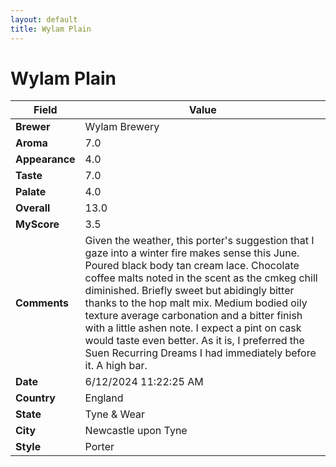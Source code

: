```yaml
---
layout: default
title: Wylam Plain
---
```


# Wylam Plain

| Field         | Value                                                                                                   |
|---------------|---------------------------------------------------------------------------------------------------------|
| **Brewer**    | Wylam Brewery                                                                                        |
| **Aroma**     | 7.0                                                                                         |
| **Appearance**| 4.0                                                                                    |
| **Taste**     | 7.0                                                                                         |
| **Palate**    | 4.0                                                                                        |
| **Overall**   | 13.0                                                                                       |
| **MyScore**   | 3.5                                                                                       |
| **Comments**  | Given the weather, this porter's suggestion that I gaze into a winter fire makes sense this June. Poured black body tan cream lace.  Chocolate coffee malts noted in the scent as the cmkeg chill diminished.  Briefly sweet but abidingly bitter thanks to the hop malt mix. Medium bodied oily texture average carbonation and a bitter finish with a little ashen note. I expect a pint on cask would taste even better. As it is,  I preferred the Suen Recurring Dreams I had immediately before it. A high bar.                                                                                      |
| **Date**      | 6/12/2024 11:22:25 AM                                                                                          |
| **Country**   | England                                                                                       |
| **State**     | Tyne &amp; Wear                                                                                         |
| **City**      | Newcastle upon Tyne                                                                                          |
| **Style**     | Porter                                                                                         |
